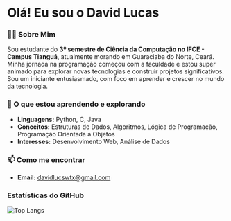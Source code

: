 # Olá! Eu sou o David Lucas

### 👨‍💻 Sobre Mim

Sou estudante do **3º semestre de Ciência da Computação no IFCE - Campus Tianguá**, atualmente morando em Guaraciaba do Norte, Ceará. Minha jornada na programação começou com a faculdade e estou super animado para explorar novas tecnologias e construir projetos significativos. Sou um iniciante entusiasmado, com foco em aprender e crescer no mundo da tecnologia.

### 🌱 O que estou aprendendo e explorando

* **Linguagens:** Python, C, Java
* **Conceitos:** Estruturas de Dados, Algoritmos, Lógica de Programação, Programação Orientada a Objetos
* **Interesses:** Desenvolvimento Web, Análise de Dados

### 📫 Como me encontrar

* **Email:** davidlucswtx@gmail.com

### Estatísticas do GitHub

![Top Langs](https://github-readme-stats.vercel.app/api/top-langs/?username=David-Lcswtx&size_weight=0.5&count_weight=0.5)
